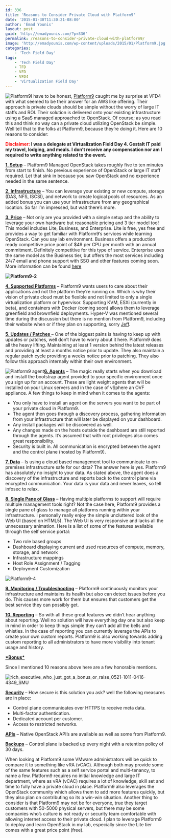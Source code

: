 ```yaml
---
id: 336
title: 'Reasons to Consider Private Cloud with Platform9'
date: '2015-01-30T11:30:21-08:00'
author: 'Emad Younis'
layout: post
guid: 'http://emadyounis.com/?p=336'
permalink: /reasons-to-consider-private-cloud-with-platform9/
image: 'http://emadyounis.com/wp-content/uploads/2015/01/Platform9.jpg'
categories:
    - 'Tech Field Day'
tags:
    - 'Tech Field Day'
    - TFD
    - VFD
    - VFD4
    - 'Virtualization Field Day'
---
```


![Platform9](https://emadyounis.com/assets/img/2015/01/Platform9.jpg?resize=254%2C147)I have to be honest, [Platform9](http://platform9.com/) caught me by surprise at VFD4 with what seemed to be their answer for an AWS like offering. Their approach is private clouds should be simple without the worry of large IT staffs and ROI. Their solution is delivered onto your existing infrastructure using a SaaS managed approached to OpenStack. Of course; as you read this and think no way can a private cloud utilizing OpenStack be simple. Well tell that to the folks at Platform9, because they’re doing it. Here are 10 reasons to consider:

**<span style="color: #ff0000;">Disclaimer:</span> I was a delegate at Virtualization Field Day 4. Gestalt IT paid my travel, lodging, and meals. I don’t receive any compensation nor am I required to write anything related to the event.**

<span style="text-decoration: underline;">**1. Setup**</span> – Platform9 Managed OpenStack takes roughly five to ten minutes from start to finish. No previous experience of OpenStack or large IT staff required. Let that sink in because you saw OpenStack and no experience needed in the same sentence.

<span style="text-decoration: underline;">**2. Infrastructure**</span> – You can leverage your existing or new compute, storage (DAS, NFS, ISCSI), and network to create logical pools of resources. As an added bonus you can use your infrastructure from any geographical location. So far I’m impressed, but wait there’s more.

<span style="text-decoration: underline;">**3. Price**</span> – Not only are you provided with a simple setup and the ability to leverage your own hardware but reasonable pricing and 3 tier model too! This model includes Lite, Business, and Enterprise. Lite is free, yes free and provides a way to get familiar with Platform9’s services while learning OpenStack. Can you say lab environment. Business offers a production ready competitive price point of $49 per CPU per month with an annual commitment. Definitely competitive for this type of service. Enterprise uses the same model as the Business tier, but offers the most services including 24/7 email and phone support with SSO and other features coming soon. More information can be found [here](http://platform9.com/product/pricing.html)

**![Platform9-2](https://emadyounis.com/assets/img/2015/01/Platform9-2.jpg?resize=487%2C292)**

**<span style="text-decoration: underline;">4. Supported Platforms</span>** – Platform9 wants users to care about their applications and not the platform they’re running on. Which is why their vision of private cloud must be flexible and not limited to only a single virtualization platform or hypervisor. Supporting KVM, ESXi (currently in beta), and containers with Docker (coming soon) allows them to leverage greenfield and brownfield deployments. Hyper-V was mentioned several time during the discussion but there is no mention from Platform9, including their website when or if they plan on supporting, sorry [Jeff](https://twitter.com/agnostic_node1).

<span style="text-decoration: underline;">**5. Updates / Patches** </span>– One of the biggest pains is having to keep up with updates or patches, well don’t have to worry about it here. Platform9 does all the heavy lifting. Maintaining at least 1 version behind the latest releases and providing at least a months notice prior to update. They also maintain a regular patch cycle providing a weeks notice prior to patching. They also follow this approach internally within their own environment.

![Platform9 agent](https://emadyounis.com/assets/img/2015/01/Platform9-agent.jpg?resize=176%2C71)<span style="text-decoration: underline;">**6. Agents**</span> – The magic really starts when you download and install the bootstrap agent provided to your specific environment once you sign up for an account. These are light weight agents that will be installed on your Linux servers and in the case of vSphere an OVF appliance. A few things to keep in mind when it comes to the agents:

- You only have to install an agent on the servers you want to be part of your private cloud in Platform9.
- The agent then goes through a discovery process, gathering information from your infrastructure that will later be displayed on your dashboard.
- Any install packages will be discovered as well.
- Any changes made on the hosts outside the dashboard are still reported through the agents. It’s assumed that with root privileges also comes great responsibility.
- Security is built in. All communication is encrypted between the agent and the control plane (hosted by Platform9).

<span style="text-decoration: underline;">**7. Data**</span> – Is using a cloud based management tool to communicate to on-premises infrastructure safe for our data? The answer here is yes. Platform9 has absolutely no insight to your data. As stated above, the agent does a discovery of the infrastructure and reports back to the control plane via encrypted communication. Your data is your data and never leaves, so tell infosec to relax.

<span style="text-decoration: underline;">**8. Single Pane of Glass**</span> – Having multiple platforms to support will require multiple management tools right? Not the case here, Platform9 provides a single pane of glass to manage all platforms running within your infrastructure. I personally really enjoy the simple uncluttered look of the Web UI (based on HTML5). The Web UI is very responsive and lacks all the unnecessary animation. Here is a list of some of the features available through the self service portal:

- Two role based groups
- Dashboard displaying current and used resources of compute, memory, storage, and network
- Infrastructure mappings
- Host Role Assignment / Tagging
- Deployment Customization

![Platform9-4](https://emadyounis.com/assets/img/2015/01/Platform9-4.jpg?resize=1024%2C210)

**<span style="text-decoration: underline;">9. Monitoring / Troubleshooting</span>** – Platform9 continuously monitors your infrastructure and maintains its health but also can detect issues before you do. This causes more work for them but ensures that customers get the best service they can possibly get.

<span style="text-decoration: underline;">**10. Reporting**</span> – So with all these great features we didn’t hear anything about reporting. Well no solution will have everything day one but also keep in mind in order to keep things simple they can’t add all the bells and whistles. In the case of reporting you can currently leverage the APIs to create your own custom reports. Platform9 is also working towards adding custom reporting to all administrators to have more visibility into tenant usage and history.

<span style="text-decoration: underline;">**\*Bonus\***</span>

Since I mentioned 10 reasons above here are a few honorable mentions.

![rich_executive_who_just_got_a_bonus_or_raise_0521-1011-0416-4349_SMU](https://emadyounis.com/assets/img/2015/01/rich_executive_who_just_got_a_bonus_or_raise_0521-1011-0416-4349_SMU.jpg?resize=150%2C144)

<span style="text-decoration: underline;">**Security**</span> – How secure is this solution you ask? well the following measures are in place:

- Control plane communicates over HTTPS to receive meta data.
- Multi-factor authentication.
- Dedicated account per customer.
- Access to restricted networks.

<span style="text-decoration: underline;">**APIs**</span> – Native OpenStack API’s are available as well as some from Platform9.

<span style="text-decoration: underline;">**Backups**</span> – Control plane is backed up every night with a retention policy of 30 days.

When looking at Platform9 some VMware administrators will be quick to compare it to something like vRA (vCAC). Although both may provide some of the same features such as a self service portal and multi-tenancy, to name a few. Platform9 requires no initial knowledge and large IT department, where as vRA (vCAC) requires a lot of knowledge, skill set and time to fully have a private cloud in place. Platform9 also leverages the OpenStack community which allows them to add more features quickly, but they also plan on contributing so its a win-win situation. Another thing to consider is that Platform9 may not be for everyone, true they target customers with 50-5000 physical servers, but there may be some companies who’s culture is not ready or security team comfortable with allowing internet access to their private cloud. I plan to leverage Platform9 to deploy and learn OpenStack in my lab, especially since the Lite tier comes with a great price point (free).
